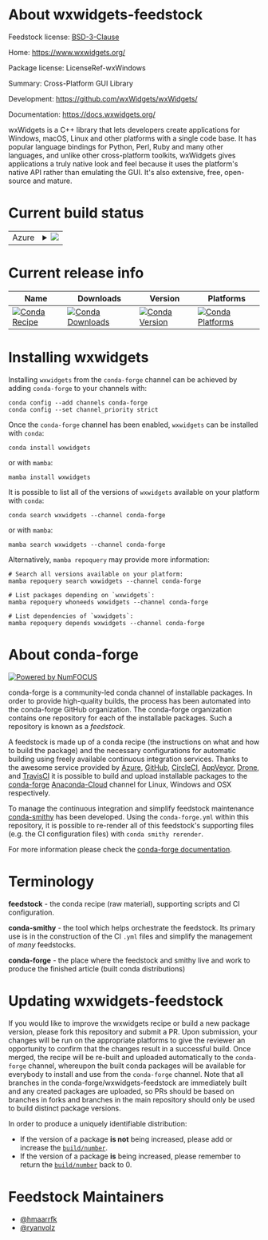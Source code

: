 About wxwidgets-feedstock
=========================

Feedstock license: [BSD-3-Clause](https://github.com/conda-forge/wxwidgets-feedstock/blob/main/LICENSE.txt)

Home: https://www.wxwidgets.org/

Package license: LicenseRef-wxWindows

Summary: Cross-Platform GUI Library

Development: https://github.com/wxWidgets/wxWidgets/

Documentation: https://docs.wxwidgets.org/

wxWidgets is a C++ library that lets developers create applications for
Windows, macOS, Linux and other platforms with a single code base. It has
popular language bindings for Python, Perl, Ruby and many other languages,
and unlike other cross-platform toolkits, wxWidgets gives applications a
truly native look and feel because it uses the platform's native API rather
than emulating the GUI. It's also extensive, free, open-source and mature.


Current build status
====================


<table>
    
  <tr>
    <td>Azure</td>
    <td>
      <details>
        <summary>
          <a href="https://dev.azure.com/conda-forge/feedstock-builds/_build/latest?definitionId=10107&branchName=main">
            <img src="https://dev.azure.com/conda-forge/feedstock-builds/_apis/build/status/wxwidgets-feedstock?branchName=main">
          </a>
        </summary>
        <table>
          <thead><tr><th>Variant</th><th>Status</th></tr></thead>
          <tbody><tr>
              <td>linux_64</td>
              <td>
                <a href="https://dev.azure.com/conda-forge/feedstock-builds/_build/latest?definitionId=10107&branchName=main">
                  <img src="https://dev.azure.com/conda-forge/feedstock-builds/_apis/build/status/wxwidgets-feedstock?branchName=main&jobName=linux&configuration=linux%20linux_64_" alt="variant">
                </a>
              </td>
            </tr><tr>
              <td>linux_aarch64</td>
              <td>
                <a href="https://dev.azure.com/conda-forge/feedstock-builds/_build/latest?definitionId=10107&branchName=main">
                  <img src="https://dev.azure.com/conda-forge/feedstock-builds/_apis/build/status/wxwidgets-feedstock?branchName=main&jobName=linux&configuration=linux%20linux_aarch64_" alt="variant">
                </a>
              </td>
            </tr><tr>
              <td>linux_ppc64le</td>
              <td>
                <a href="https://dev.azure.com/conda-forge/feedstock-builds/_build/latest?definitionId=10107&branchName=main">
                  <img src="https://dev.azure.com/conda-forge/feedstock-builds/_apis/build/status/wxwidgets-feedstock?branchName=main&jobName=linux&configuration=linux%20linux_ppc64le_" alt="variant">
                </a>
              </td>
            </tr><tr>
              <td>osx_64</td>
              <td>
                <a href="https://dev.azure.com/conda-forge/feedstock-builds/_build/latest?definitionId=10107&branchName=main">
                  <img src="https://dev.azure.com/conda-forge/feedstock-builds/_apis/build/status/wxwidgets-feedstock?branchName=main&jobName=osx&configuration=osx%20osx_64_" alt="variant">
                </a>
              </td>
            </tr><tr>
              <td>osx_arm64</td>
              <td>
                <a href="https://dev.azure.com/conda-forge/feedstock-builds/_build/latest?definitionId=10107&branchName=main">
                  <img src="https://dev.azure.com/conda-forge/feedstock-builds/_apis/build/status/wxwidgets-feedstock?branchName=main&jobName=osx&configuration=osx%20osx_arm64_" alt="variant">
                </a>
              </td>
            </tr><tr>
              <td>win_64</td>
              <td>
                <a href="https://dev.azure.com/conda-forge/feedstock-builds/_build/latest?definitionId=10107&branchName=main">
                  <img src="https://dev.azure.com/conda-forge/feedstock-builds/_apis/build/status/wxwidgets-feedstock?branchName=main&jobName=win&configuration=win%20win_64_" alt="variant">
                </a>
              </td>
            </tr>
          </tbody>
        </table>
      </details>
    </td>
  </tr>
</table>

Current release info
====================

| Name | Downloads | Version | Platforms |
| --- | --- | --- | --- |
| [![Conda Recipe](https://img.shields.io/badge/recipe-wxwidgets-green.svg)](https://anaconda.org/conda-forge/wxwidgets) | [![Conda Downloads](https://img.shields.io/conda/dn/conda-forge/wxwidgets.svg)](https://anaconda.org/conda-forge/wxwidgets) | [![Conda Version](https://img.shields.io/conda/vn/conda-forge/wxwidgets.svg)](https://anaconda.org/conda-forge/wxwidgets) | [![Conda Platforms](https://img.shields.io/conda/pn/conda-forge/wxwidgets.svg)](https://anaconda.org/conda-forge/wxwidgets) |

Installing wxwidgets
====================

Installing `wxwidgets` from the `conda-forge` channel can be achieved by adding `conda-forge` to your channels with:

```
conda config --add channels conda-forge
conda config --set channel_priority strict
```

Once the `conda-forge` channel has been enabled, `wxwidgets` can be installed with `conda`:

```
conda install wxwidgets
```

or with `mamba`:

```
mamba install wxwidgets
```

It is possible to list all of the versions of `wxwidgets` available on your platform with `conda`:

```
conda search wxwidgets --channel conda-forge
```

or with `mamba`:

```
mamba search wxwidgets --channel conda-forge
```

Alternatively, `mamba repoquery` may provide more information:

```
# Search all versions available on your platform:
mamba repoquery search wxwidgets --channel conda-forge

# List packages depending on `wxwidgets`:
mamba repoquery whoneeds wxwidgets --channel conda-forge

# List dependencies of `wxwidgets`:
mamba repoquery depends wxwidgets --channel conda-forge
```


About conda-forge
=================

[![Powered by
NumFOCUS](https://img.shields.io/badge/powered%20by-NumFOCUS-orange.svg?style=flat&colorA=E1523D&colorB=007D8A)](https://numfocus.org)

conda-forge is a community-led conda channel of installable packages.
In order to provide high-quality builds, the process has been automated into the
conda-forge GitHub organization. The conda-forge organization contains one repository
for each of the installable packages. Such a repository is known as a *feedstock*.

A feedstock is made up of a conda recipe (the instructions on what and how to build
the package) and the necessary configurations for automatic building using freely
available continuous integration services. Thanks to the awesome service provided by
[Azure](https://azure.microsoft.com/en-us/services/devops/), [GitHub](https://github.com/),
[CircleCI](https://circleci.com/), [AppVeyor](https://www.appveyor.com/),
[Drone](https://cloud.drone.io/welcome), and [TravisCI](https://travis-ci.com/)
it is possible to build and upload installable packages to the
[conda-forge](https://anaconda.org/conda-forge) [Anaconda-Cloud](https://anaconda.org/)
channel for Linux, Windows and OSX respectively.

To manage the continuous integration and simplify feedstock maintenance
[conda-smithy](https://github.com/conda-forge/conda-smithy) has been developed.
Using the ``conda-forge.yml`` within this repository, it is possible to re-render all of
this feedstock's supporting files (e.g. the CI configuration files) with ``conda smithy rerender``.

For more information please check the [conda-forge documentation](https://conda-forge.org/docs/).

Terminology
===========

**feedstock** - the conda recipe (raw material), supporting scripts and CI configuration.

**conda-smithy** - the tool which helps orchestrate the feedstock.
                   Its primary use is in the construction of the CI ``.yml`` files
                   and simplify the management of *many* feedstocks.

**conda-forge** - the place where the feedstock and smithy live and work to
                  produce the finished article (built conda distributions)


Updating wxwidgets-feedstock
============================

If you would like to improve the wxwidgets recipe or build a new
package version, please fork this repository and submit a PR. Upon submission,
your changes will be run on the appropriate platforms to give the reviewer an
opportunity to confirm that the changes result in a successful build. Once
merged, the recipe will be re-built and uploaded automatically to the
`conda-forge` channel, whereupon the built conda packages will be available for
everybody to install and use from the `conda-forge` channel.
Note that all branches in the conda-forge/wxwidgets-feedstock are
immediately built and any created packages are uploaded, so PRs should be based
on branches in forks and branches in the main repository should only be used to
build distinct package versions.

In order to produce a uniquely identifiable distribution:
 * If the version of a package **is not** being increased, please add or increase
   the [``build/number``](https://docs.conda.io/projects/conda-build/en/latest/resources/define-metadata.html#build-number-and-string).
 * If the version of a package **is** being increased, please remember to return
   the [``build/number``](https://docs.conda.io/projects/conda-build/en/latest/resources/define-metadata.html#build-number-and-string)
   back to 0.

Feedstock Maintainers
=====================

* [@hmaarrfk](https://github.com/hmaarrfk/)
* [@ryanvolz](https://github.com/ryanvolz/)

